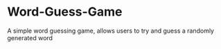 # Word-Guess-Game
A simple word guessing game, allows users to try and guess a randomly generated word
